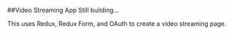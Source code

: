 ##Video Streaming App
Still building...

This uses Redux, Redux Form, and OAuth to create a video streaming page.  
